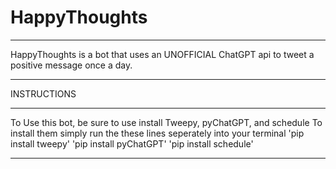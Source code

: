 # HappyThoughts
_______________________________________
HappyThoughts is a bot that uses an UNOFFICIAL ChatGPT api to tweet a positive message once a day.
_______________________________________
INSTRUCTIONS
_______________________________________
To Use this bot, be sure to use install Tweepy, pyChatGPT, and schedule
To install them simply run the these lines seperately into your terminal
'pip install tweepy'
'pip install pyChatGPT'
'pip install schedule'
_______________________________________